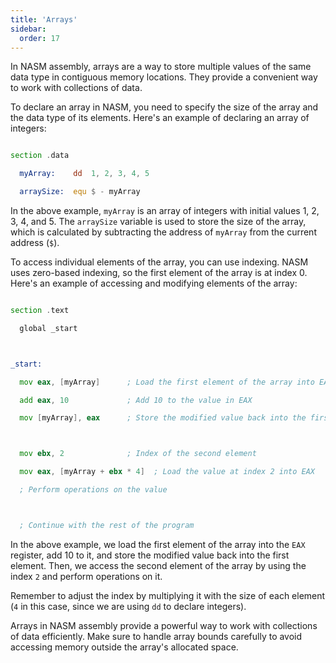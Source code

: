 ```yaml
---
title: 'Arrays'
sidebar:
  order: 17
---
```


 

In NASM assembly, arrays are a way to store multiple values of the same data type in contiguous memory locations. They provide a convenient way to work with collections of data.



To declare an array in NASM, you need to specify the size of the array and the data type of its elements. Here's an example of declaring an array of integers:



```asm

section .data

  myArray:    dd  1, 2, 3, 4, 5

  arraySize:  equ $ - myArray

```



In the above example, `myArray` is an array of integers with initial values 1, 2, 3, 4, and 5. The `arraySize` variable is used to store the size of the array, which is calculated by subtracting the address of `myArray` from the current address (`$`).



To access individual elements of the array, you can use indexing. NASM uses zero-based indexing, so the first element of the array is at index 0. Here's an example of accessing and modifying elements of the array:



```asm

section .text

  global _start



_start:

  mov eax, [myArray]      ; Load the first element of the array into EAX

  add eax, 10             ; Add 10 to the value in EAX

  mov [myArray], eax      ; Store the modified value back into the first element



  mov ebx, 2              ; Index of the second element

  mov eax, [myArray + ebx * 4]  ; Load the value at index 2 into EAX

  ; Perform operations on the value



  ; Continue with the rest of the program

```



In the above example, we load the first element of the array into the `EAX` register, add 10 to it, and store the modified value back into the first element. Then, we access the second element of the array by using the index `2` and perform operations on it.



Remember to adjust the index by multiplying it with the size of each element (`4` in this case, since we are using `dd` to declare integers).



Arrays in NASM assembly provide a powerful way to work with collections of data efficiently. Make sure to handle array bounds carefully to avoid accessing memory outside the array's allocated space.
